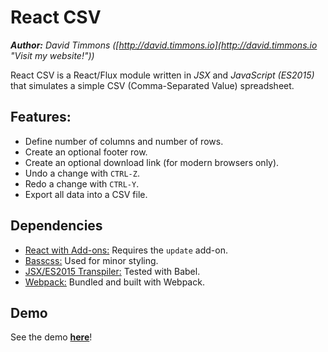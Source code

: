 React CSV
====================
_**Author:** David Timmons ([http://david.timmons.io](http://david.timmons.io "Visit my website!"))_

React CSV is a React/Flux module written in _JSX_ and _JavaScript (ES2015)_ that simulates a simple CSV (Comma-Separated Value) spreadsheet.

## Features:

* Define number of columns and number of rows.
* Create an optional footer row.
* Create an optional download link (for modern browsers only).
* Undo a change with ```CTRL-Z```.
* Redo a change with ```CTRL-Y```.
* Export all data into a CSV file.

## Dependencies

* [React with Add-ons:](https://facebook.github.io/react/ "See the Facebook React page.") Requires the ```update``` add-on.
* [Basscss:](http://www.basscss.com/ "See the Basscss page.") Used for minor styling.
* [JSX/ES2015 Transpiler:](https://babeljs.io/ "See the Babel page.") Tested with Babel.
* [Webpack:](https://webpack.github.io/ "See the Weback page.") Bundled and built with Webpack.

## Demo

See the demo [**here**](http://react-csv.timmons.io "See the React CSV component demo.")!
